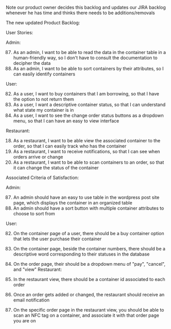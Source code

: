 Note our product owner decides this backlog and updates our JIRA backlog whenever he has time and thinks there needs to be additions/removals

The new updated Product Backlog: 

User Stories:

Admin:

87. As an admin, I want to be able to read the data in the container table in a human-friendly way, so I don't have to consult the documentation to decipher the data
92. As an admin, I want to be able to sort containers by their attributes, so I can easily identify containers

User:

82. As a user, I want to buy containers that I am borrowing, so that I have the option to not return them
88. As a user, I want a descriptive container status, so that I can understand what state my container is in
97. As a user, I want to see the change order status buttons as a dropdown menu, so that I can have an easy to view interface 

Restaurant:

18. As a restaurant, I want to be able view the associated container to the order, so that I can easily track who has the container
19. As a restaurant, I want to receive notifications, so that I can see when orders arrive or change
85. As a restaurant, I want to be able to scan containers to an order, so that it can change the status of the container

Associated Criteria of Satisfaction:

Admin:

87. An admin should have an easy to use table in the wordpress post site page, which displays the container in an organized table 
92. An admin should have a sort button with multiple container attributes to choose to sort from

User:

82. On the container page of a user, there should be a buy container option that lets the user purchase their container
88. On the container page, beside the container numbers, there should be a descriptive word corresponding to their statuses in the database
97. On the order page, their should be a dropdown menu of "pay", "cancel", and "view"
Restaurant: 

18. In the restaurant view, there should be a container id associated to each order 
19. Once an order gets added or changed, the restaurant should receive an email notification
85. On the specific order page in the restaurant view, you should be able to scan an NFC tag on a container, and associate it with that order page you are on

